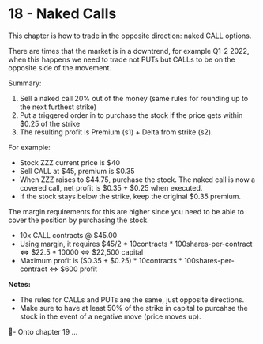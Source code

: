 # 18 - Naked Calls

This chapter is how to trade in the opposite direction: naked CALL options.

There are times that the market is in a downtrend, for example Q1-2 2022, when this happens we need to trade not PUTs but CALLs to be on the opposite side of the movement.

Summary:
1. Sell a naked call 20% out of the money (same rules for rounding up to the next furthest strike)
2. Put a triggered order in to purchase the stock if the price gets within $0.25 of the strike 
3. The resulting profit is Premium (s1) + Delta from strike (s2).

For example:
- Stock ZZZ current price is $40
- Sell CALL at $45, premium is $0.35
- When ZZZ raises to $44.75, purchase the stock. The naked call is now a covered call, net profit is $0.35 + $0.25 when executed.
- If the stock stays below the strike, keep the original $0.35 premium. 

The margin requirements for this are higher since you need to be able to cover the position by purchasing the stock.
- 10x CALL contracts @ $45.00
- Using margin, it requires $45/2 * 10contracts * 100shares-per-contract <=> $22.5 * 10000 <=> $22,500 capital
- Maximum profit is ($0.35 + $0.25) * 10contracts * 100shares-per-contract <=> $600 profit

**Notes:**
- The rules for CALLs and PUTs are the same, just opposite directions.
- Make sure to have at least 50% of the strike in capital to purcahse the stock in the event of a negative move (price moves up).

🤞- Onto chapter 19 ...
